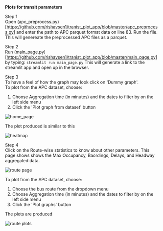 **Plots for transit parameters**

Step 1 <br>Open (apc_preprocess.py)[https://github.com/rishavsen1/tranist_plot_app/blob/master/apc_preprocess.py] and enter the path to APC parquet format data on line 83. Run the file. This will genereate the preprocessed APC files as a parquet.
<br>

Step 2<br>
Run (main_page.py)[https://github.com/rishavsen1/tranist_plot_app/blob/master/main_page.py] by typing: 
```streamlit run main_page.py```
This will generate a link to the streamlit app and open up in the browser.

Step 3<br>
To have a feel of how the graph may look click on 'Dummy graph'. <br>
To plot from the APC dataset, choose:
  1. Choose Aggregation time (in minutes) and the dates to filter by on the left side menu
  2. Click the 'Plot graph from dataset' button  

![home_page](https://github.com/rishavsen1/tranist_plot_app/blob/master/example/transit_app_1.png) 

The plot produced is similar to this

![heatmap](https://github.com/rishavsen1/tranist_plot_app/blob/master/example/transit_app_3.png)

Step 4<br>
Click on the Route-wise statistics to know about other parameters. This page shows shows the Max Occupancy, Baordings, Delays, and Headway aggregated data.

![route page](https://github.com/rishavsen1/tranist_plot_app/blob/master/example/transit_app_3.png)

To plot from the APC dataset, choose:
  1. Choose the bus route from the dropdown menu
  2. Choose Aggregation time (in minutes) and the dates to filter by on the left side menu
  3. Click the 'Plot graphs' button

The plots are produced

![route plots](https://github.com/rishavsen1/tranist_plot_app/blob/master/example/transit_app_4.png)

